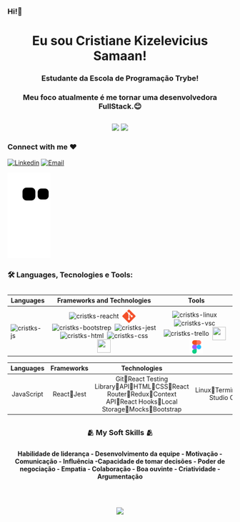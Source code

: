 ### Hi!👋
 <h1 align="center">Eu sou Cristiane Kizelevicius Samaan!</h1>
 
 <h3 align="center">Estudante da Escola de Programação Trybe!</h3>
 
 <h3 align="center">Meu foco atualmente é me tornar uma desenvolvedora FullStack.😊<h3>
 
## 

<div align="center">
	
  <a><img height="180em" src="https://github-readme-stats.vercel.app/api?username=cristks&show_icons=true&theme=cobalt"/></a>
   <a><img height="180em" src="https://github-readme-stats.vercel.app/api/top-langs/?username=cristks&layout=compact&theme=cobalt"/></a>
  </div>
  
  ### Connect with me ❤️ 
  [![Linkedin](https://img.shields.io/badge/LinkedIn-0077B5?style=for-the-badge&logo=linkedin&logoColor=white)](https://www.linkedin.com/in/cristiane-kizelevicius-samaan-7a2208239/)
   [![Email](https://img.shields.io/badge/Gmail-D14836?style=for-the-badge&logo=gmail&logoColor=white)](cristiane@samaan.com.br)
   
   ![snake gif](https://github.com/Cristks/Cristks/blob/output/github-contribution-grid-snake.svg)
  
  ### 🛠️ Languages, Tecnologies e Tools:
  
  ##

<div id='lojc' align="center">

| Languages  | Frameworks and Technologies | Tools |  
|---|---|---|
|<div id='lojc' align="center">
 <img align="center" alt="cristks-js" height="30" width="40" src="https://cdn.jsdelivr.net/gh/devicons/devicon/icons/javascript/javascript-original.svg"/></div>|<div id='lojc' align="center"><img align="center" alt="cristks-reacht" height="30" width="30" src="https://cdn.jsdelivr.net/gh/devicons/devicon/icons/react/react-original.svg" />&nbsp;&nbsp;<img src="https://github.com/devicons/devicon/blob/master/icons/git/git-original.svg" align="center" width="30" height="30"/>&nbsp;&nbsp;<img align="center" alt="cristks-bootstrep" height="30" width="30" src="https://cdn.jsdelivr.net/gh/devicons/devicon/icons/bootstrap/bootstrap-original.svg">&nbsp;&nbsp;<img align="center" alt="cristks-jest" height="30" width="30" src="https://cdn.jsdelivr.net/gh/devicons/devicon/icons/jest/jest-plain.svg">&nbsp;&nbsp;<img align="center" alt="cristks-html" height="30" width="30" src="https://cdn.jsdelivr.net/gh/devicons/devicon/icons/html5/html5-original.svg" />&nbsp;&nbsp;<img align="center" alt="cristks-css" height="30" width="30" src="https://cdn.jsdelivr.net/gh/devicons/devicon/icons/css3/css3-original.svg" />&nbsp;&nbsp;<img src="https://cdn.jsdelivr.net/gh/devicons/devicon/icons/npm/npm-original-wordmark.svg" width="30" height="30"/></div>|<div id='lojc' align="center"><img align="center" alt="cristks-linux" height="30" width="30" src="https://cdn.jsdelivr.net/gh/devicons/devicon/icons/linux/linux-original.svg" />&nbsp;&nbsp;<img align="center" alt="cristks-vsc" height="30" width="30" src="https://cdn.jsdelivr.net/gh/devicons/devicon/icons/vscode/vscode-original.svg">&nbsp;&nbsp;<img align="center" alt="cristks-trello" height="30" width="30" src="https://cdn.jsdelivr.net/gh/devicons/devicon/icons/trello/trello-plain.svg" >&nbsp;&nbsp;<img src="https://img.icons8.com/color/344/bash.png" width="30" height="30" align="center" background-color="white" />&nbsp;&nbsp;<img src="https://github.com/devicons/devicon/blob/master/icons/figma/figma-original.svg" width="30" height="30" align="center"/></div>|
  
   
 
    
<div id='lojc' align="center">

| Languages  | Frameworks | Technologies | Tools | 
|---|---|---|---|
|<div id='lojc' align="center"><span>JavaScript</span></div>|<div id='lojc' align="center"><span>React🔸Jest</span></div>|<div id='lojc' align="center"><span>Git🔸React Testing Library🔸API🔸HTML🔸CSS🔸React Router🔸Redux🔸Context API🔸React Hooks🔸Local Storage🔸Mocks🔸Bootstrap</span></div>|<div id='lojc' align="center"><span>Linux🔸Terminal🔸Bash🔸GitHub🔸Visual Studio Code🔸Figma 🔸 Trello </span></div>|
  											     
																	     
   


## 

<div>
	<h3 align="center">
		🫂
		 My Soft Skills 
		🫂
	<h3>
	<h4 align="center"> Habilidade de liderança - Desenvolvimento da equipe - Motivação - Comunicação - Influência -Capacidade de tomar decisões -
        Poder de negociação - Empatia - Colaboração - Boa ouvinte - Criatividade - Argumentação <h4>
</div>
	
##
		
			  
<div align="center">
	</br>
<p align="center">   <img alingn="center" src="https://profile-counter.glitch.me/Cristks/count.svg" /></p>


                                                                                                                                   
